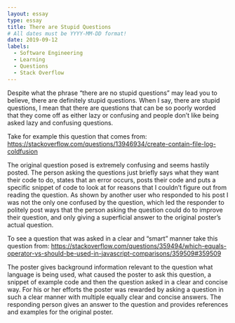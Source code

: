 ```yaml
---
layout: essay
type: essay
title: There are Stupid Questions
# All dates must be YYYY-MM-DD format!
date: 2019-09-12
labels:
  - Software Engineering
  - Learning
  - Questions
  - Stack Overflow
---
```


Despite what the phrase “there are no stupid questions” may lead you to believe, there are definitely stupid questions. When I say, there are stupid questions, I mean that there are questions that can be so poorly worded that they come off as either lazy or confusing and people don’t like being asked lazy and confusing questions. 

Take for example this question that comes from: https://stackoverflow.com/questions/13946934/create-contain-file-log-coldfusion

The original question posed is extremely confusing and seems hastily posted. The person asking the questions just briefly says what they want their code to do, states that an error occurs, posts their code and puts a specific snippet of code to look at for reasons that I couldn’t figure out from reading the question. As shown by another user who responded to his post I was not the only one confused by the question, which led the responder to politely post ways that the person asking the question could do to improve their question, and only giving a superficial answer to the original poster’s actual question.

To see a question that was asked in a clear and “smart” manner take this question from: 
https://stackoverflow.com/questions/359494/which-equals-operator-vs-should-be-used-in-javascript-comparisons/359509#359509

The poster gives background information relevant to the question what language is being used, what caused the poster to ask this question, a snippet of example code and then the question asked in a clear and concise way. For his or her efforts the poster was rewarded by asking a question in such a clear manner with multiple equally clear and concise answers. 
The responding person gives an answer to the question and provides references and examples for the original poster. 
